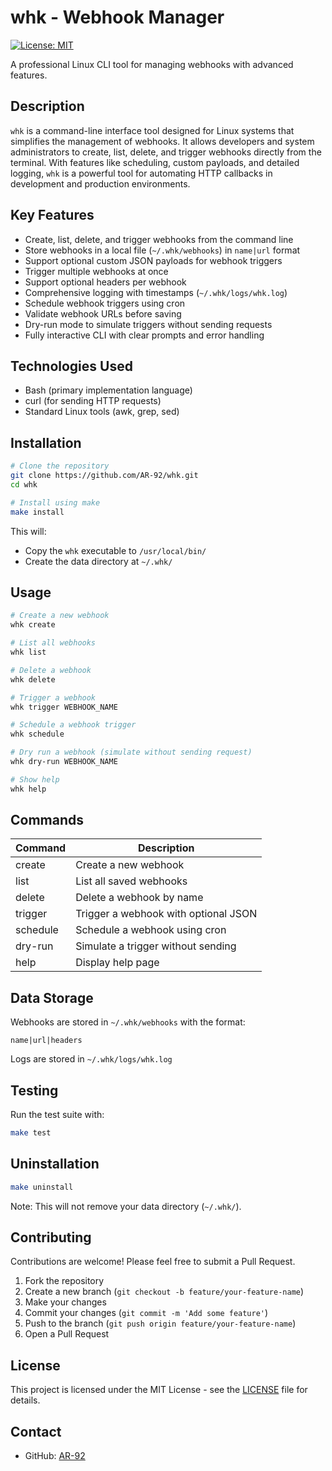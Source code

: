 # whk - Webhook Manager

[![License: MIT](https://img.shields.io/badge/License-MIT-yellow.svg)](https://opensource.org/licenses/MIT)

A professional Linux CLI tool for managing webhooks with advanced features.

## Description

`whk` is a command-line interface tool designed for Linux systems that simplifies the management of webhooks. It allows developers and system administrators to create, list, delete, and trigger webhooks directly from the terminal. With features like scheduling, custom payloads, and detailed logging, `whk` is a powerful tool for automating HTTP callbacks in development and production environments.

## Key Features

- Create, list, delete, and trigger webhooks from the command line
- Store webhooks in a local file (`~/.whk/webhooks`) in `name|url` format
- Support optional custom JSON payloads for webhook triggers
- Trigger multiple webhooks at once
- Support optional headers per webhook
- Comprehensive logging with timestamps (`~/.whk/logs/whk.log`)
- Schedule webhook triggers using cron
- Validate webhook URLs before saving
- Dry-run mode to simulate triggers without sending requests
- Fully interactive CLI with clear prompts and error handling

## Technologies Used

- Bash (primary implementation language)
- curl (for sending HTTP requests)
- Standard Linux tools (awk, grep, sed)

## Installation

```bash
# Clone the repository
git clone https://github.com/AR-92/whk.git
cd whk

# Install using make
make install
```

This will:
- Copy the `whk` executable to `/usr/local/bin/`
- Create the data directory at `~/.whk/`

## Usage

```bash
# Create a new webhook
whk create

# List all webhooks
whk list

# Delete a webhook
whk delete

# Trigger a webhook
whk trigger WEBHOOK_NAME

# Schedule a webhook trigger
whk schedule

# Dry run a webhook (simulate without sending request)
whk dry-run WEBHOOK_NAME

# Show help
whk help
```

## Commands

| Command   | Description                           |
|-----------|---------------------------------------|
| create    | Create a new webhook                  |
| list      | List all saved webhooks               |
| delete    | Delete a webhook by name              |
| trigger   | Trigger a webhook with optional JSON  |
| schedule  | Schedule a webhook using cron         |
| dry-run   | Simulate a trigger without sending    |
| help      | Display help page                     |

## Data Storage

Webhooks are stored in `~/.whk/webhooks` with the format:
```
name|url|headers
```

Logs are stored in `~/.whk/logs/whk.log`

## Testing

Run the test suite with:
```bash
make test
```

## Uninstallation

```bash
make uninstall
```

Note: This will not remove your data directory (`~/.whk/`).

## Contributing

Contributions are welcome! Please feel free to submit a Pull Request.

1. Fork the repository
2. Create a new branch (`git checkout -b feature/your-feature-name`)
3. Make your changes
4. Commit your changes (`git commit -m 'Add some feature'`)
5. Push to the branch (`git push origin feature/your-feature-name`)
6. Open a Pull Request

## License

This project is licensed under the MIT License - see the [LICENSE](LICENSE) file for details.

## Contact

- GitHub: [AR-92](https://github.com/AR-92)